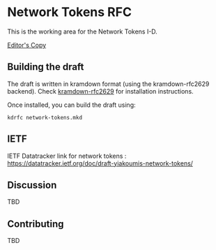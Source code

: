 # Network Tokens RFC
This is the working area for the Network Tokens I-D. 

[Editor's Copy](https://github.com/Network-Tokens/network-tokens-rfc/blob/master/draft-yiakoumis-network-tokens-00.txt)


## Building the draft
The draft is written in kramdown format (using the kramdown-rfc2629 backend). Check [kramdown-rfc2629](https://github.com/cabo/kramdown-rfc2629]) for installation instructions. 

Once installed, you can build the draft using:
~~~
kdrfc network-tokens.mkd
~~~

## IETF
IETF Datatracker link for network tokens : https://datatracker.ietf.org/doc/draft-yiakoumis-network-tokens/

## Discussion
TBD

## Contributing
TBD
